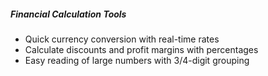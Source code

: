 ##### Financial Calculation Tools

- Quick currency conversion with real-time rates
- Calculate discounts and profit margins with percentages
- Easy reading of large numbers with 3/4-digit grouping
